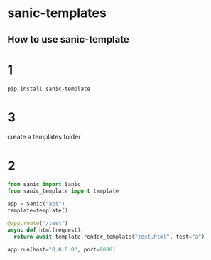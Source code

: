 # sanic-templates

## How to use sanic-template

# 1
```bash
pip install sanic-template
```

# 3
create a templates folder

# 2
```py
from sanic import Sanic
from sanic_template import template

app = Sanic("api")
template=template()

@app.route("/test")
async def html(request):
  return await template.render_template("test.html", test="a")
  
app.run(host="0.0.0.0", port=8080)
```
